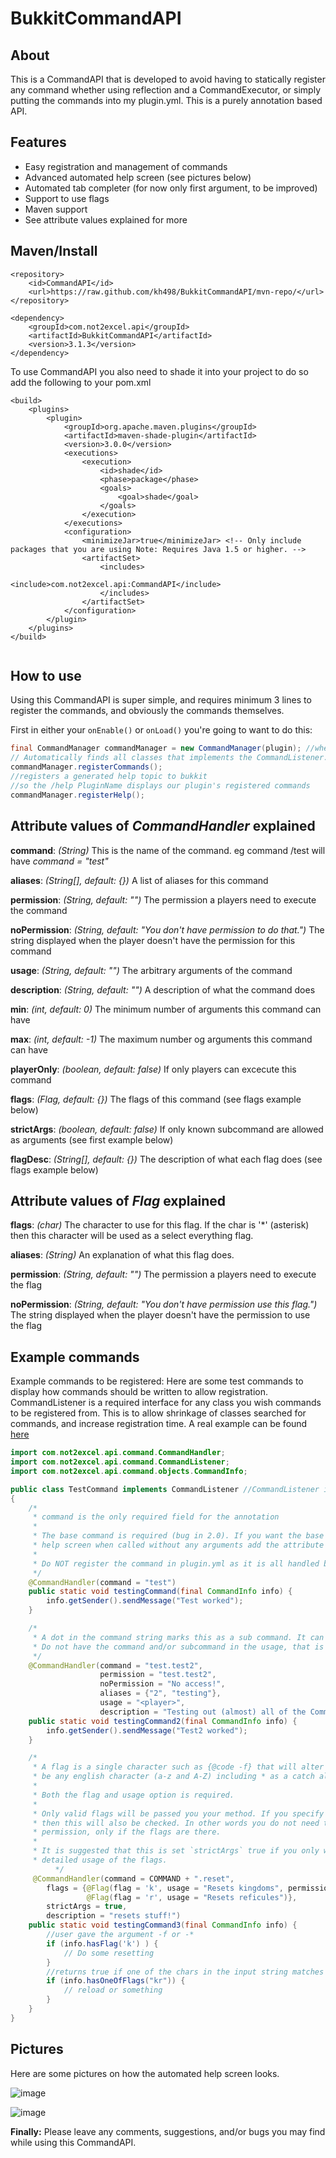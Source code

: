 BukkitCommandAPI 
==========

## About
This is a CommandAPI that is developed to avoid having to statically register any command whether using reflection and a CommandExecutor, or simply putting the commands into my plugin.yml. This is a purely annotation based API.

## Features
* Easy registration and management of commands
* Advanced automated help screen (see pictures below)
* Automated tab completer (for now only first argument, to be improved)
* Support to use flags
* Maven support
* See attribute values explained for more

## Maven/Install

```
<repository>
    <id>CommandAPI</id>
    <url>https://raw.github.com/kh498/BukkitCommandAPI/mvn-repo/</url>
</repository>
```

```
<dependency>
    <groupId>com.not2excel.api</groupId>
    <artifactId>BukkitCommandAPI</artifactId>
    <version>3.1.3</version>
</dependency>
```

To use CommandAPI you also need to shade it into your project to do so add the following to your pom.xml 

```
<build>
    <plugins>
        <plugin>
            <groupId>org.apache.maven.plugins</groupId>
            <artifactId>maven-shade-plugin</artifactId>
            <version>3.0.0</version>
            <executions>
                <execution>
                    <id>shade</id>
                    <phase>package</phase>
                    <goals>
                        <goal>shade</goal>
                    </goals>
                </execution>
            </executions>
            <configuration>
                <minimizeJar>true</minimizeJar> <!-- Only include packages that you are using Note: Requires Java 1.5 or higher. -->
                <artifactSet>
                    <includes>
                        <include>com.not2excel.api:CommandAPI</include>
                    </includes>
                </artifactSet>
            </configuration>
        </plugin>
    </plugins>
</build>
            
```


## How to use
Using this CommandAPI is super simple, and requires minimum 3 lines to register the commands, and obviously the commands themselves.

First in either your `onEnable()` or `onLoad()` you're going to want to do this:
```java
final CommandManager commandManager = new CommandManager(plugin); //where `plugin` is a plugin instance
// Automatically finds all classes that implements the CommandListener.class and registers their commands
commandManager.registerCommands();
//registers a generated help topic to bukkit
//so the /help PluginName displays our plugin's registered commands
commandManager.registerHelp();
```

## Attribute values of _CommandHandler_ explained

__command__: _(String)_ This is the name of the command. eg command /test will have _command = "test"_

__aliases__: _(String[], default: {})_ A list of aliases for this command

__permission__: _(String, default: "")_ The permission a players need to execute the command

__noPermission__: _(String, default: "You don't have permission to do that.")_ The string displayed when the player doesn't have the permission for this command

__usage__: _(String, default: "")_ The arbitrary arguments of the command

__description__: _(String, default: "")_ A description of what the command does

__min__: _(int, default: 0)_ The minimum number of arguments this command can have

__max__: _(int, default: -1)_ The maximum number og arguments this command can have

__playerOnly__: _(boolean, default: false)_ If only players can excecute this command

__flags__: _(Flag, default: {})_ The flags of this command (see flags example below)

__strictArgs__: _(boolean, default: false)_ If only known subcommand are allowed as arguments (see first example below)

__flagDesc__: _(String[], default: {})_ The description of what each flag does (see flags example below)

## Attribute values of _Flag_ explained

__flags__: _(char)_ The character to use for this flag. If the char is '*' (asterisk) then this character will be used as a select
                         everything flag.
                         
__aliases__: _(String)_ An explanation of what this flag does.

__permission__: _(String, default: "")_ The permission a players need to execute the flag

__noPermission__: _(String, default: "You don't have permission use this flag.")_ The string displayed when the player doesn't have the permission to use the flag

## Example commands
Example commands to be registered: Here are some test commands to display how commands should be written to allow registration.  CommandListener is a required interface for any class you wish commands to be registered from.  This is to allow shrinkage of classes searched for commands, and increase registration time.
A real example can be found [here](https://gist.github.com/kh498/45af9f07ec6884c259a84687c788786a)
```java
import com.not2excel.api.command.CommandHandler;
import com.not2excel.api.command.CommandListener;
import com.not2excel.api.command.objects.CommandInfo;

public class TestCommand implements CommandListener //CommandListener is required
{
    /*
     * command is the only required field for the annotation
     *
     * The base command is required (bug in 2.0). If you want the base command to display the
     * help screen when called without any arguments add the attribute values "strictArgs = true" and "max = 0"
     *
     * Do NOT register the command in plugin.yml as it is all handled by this API!
     */
    @CommandHandler(command = "test")
    public static void testingCommand(final CommandInfo info) {
        info.getSender().sendMessage("Test worked");
    }

    /*
     * A dot in the command string marks this as a sub command. It can go infinitely deep.
     * Do not have the command and/or subcommand in the usage, that is built in.
     */
    @CommandHandler(command = "test.test2",
                    permission = "test.test2",
                    noPermission = "No access!",
                    aliases = {"2", "testing"},
                    usage = "<player>",
                    description = "Testing out (almost) all of the CommandHandler's attribute values")
    public static void testingCommand2(final CommandInfo info) {
        info.getSender().sendMessage("Test2 worked");
    }

    /*
     * A flag is a single character such as {@code -f} that will alter the behaviour of the command. flags can only
     * be any english character (a-z and A-Z) including * as a catch all.
     * 
     * Both the flag and usage option is required.
     *
     * Only valid flags will be passed you your method. If you specify the permission to be anything other than an empty string
     * then this will also be checked. In other words you do not need to check if the flags are valid or if the player has
     * permission, only if the flags are there.
     *
     * It is suggested that this is set `strictArgs` true if you only want flags as arguments. As this will then show the
     * detailed usage of the flags. 
          */
     @CommandHandler(command = COMMAND + ".reset",
        flags = {@Flag(flag = 'k', usage = "Resets kingdoms", permission = "kingdom.reset", noPermission = "Nice try punk"), 
                 @Flag(flag = 'r', usage = "Resets reficules")},
        strictArgs = true,
        description = "resets stuff!")
    public static void testingCommand3(final CommandInfo info) {
        //user gave the argument -f or -*
        if (info.hasFlag('k') ) {
            // Do some resetting
        }
        //returns true if one of the chars in the input string matches one of the flags the user gave
        if (info.hasOneOfFlags("kr")) {
            // reload or something
        }
    }
}
```

## Pictures
Here are some pictures on how the automated help screen looks.

![image](https://user-images.githubusercontent.com/1556738/28045587-4b32c6e8-65de-11e7-8d2d-d215e0c63a5a.png)

![image](https://user-images.githubusercontent.com/1556738/28045615-77fb168a-65de-11e7-9117-2422ebb644ed.png)


__Finally:__ Please leave any comments, suggestions, and/or bugs you may find while using this CommandAPI.
